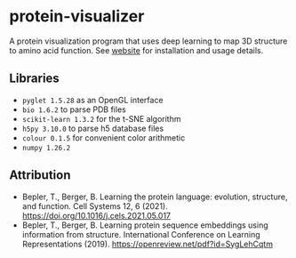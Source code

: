 # protein-visualizer
A protein visualization program that uses deep learning to map 3D structure to amino acid function.
See [website](https://kiwijuice56.github.io/protein-visualizer/) for installation and usage details.

## Libraries
- `pyglet 1.5.28` as an OpenGL interface
- `bio 1.6.2` to parse PDB files
- `scikit-learn 1.3.2` for the t-SNE algorithm
- `h5py 3.10.0` to parse h5 database files
- `colour 0.1.5` for convenient color arithmetic
- `numpy 1.26.2`

## Attribution
- Bepler, T., Berger, B. Learning the protein language: evolution, structure, and function. Cell Systems 12, 6 (2021). https://doi.org/10.1016/j.cels.2021.05.017
- Bepler, T., Berger, B. Learning protein sequence embeddings using information from structure. International Conference on Learning Representations (2019). https://openreview.net/pdf?id=SygLehCqtm